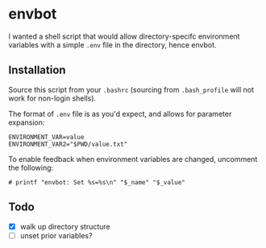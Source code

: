 # envbot

I wanted a shell script that would allow directory-specifc environment
variables with a simple `.env` file in the directory, hence envbot.

## Installation

Source this script from your `.bashrc` (sourcing from `.bash_profile` will not
work for non-login shells).

The format of `.env` file is as you'd expect, and allows for parameter
expansion:
~~~
ENVIRONMENT_VAR=value
ENVIRONMENT_VAR2="$PWD/value.txt"
~~~

To enable feedback when environment variables are changed, uncomment
the following:
~~~
# printf "envbot: Set %s=%s\n" "$_name" "$_value"
~~~

## Todo

- [X] walk up directory structure
- [ ] unset prior variables?
